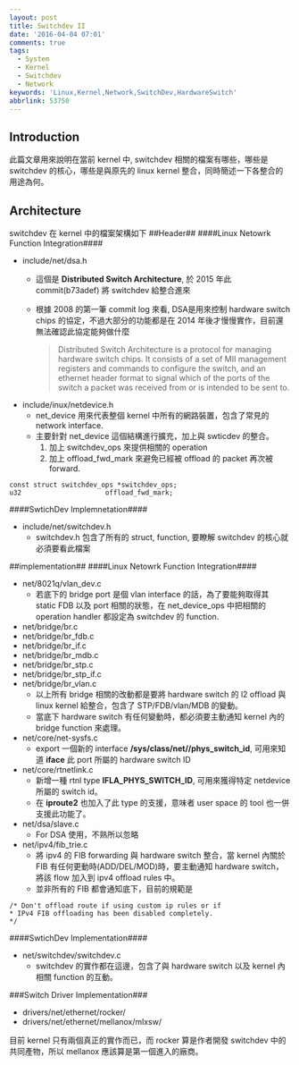 ```yaml
---
layout: post
title: Switchdev II
date: '2016-04-04 07:01'
comments: true
tags:
  - System
  - Kernel
  - Switchdev
  - Network
keywords: 'Linux,Kernel,Network,SwitchDev,HardwareSwitch'
abbrlink: 53750
---
```

Introduction
------------  
  此篇文章用來說明在當前 kernel 中, switchdev 相關的檔案有哪些，哪些是 switchdev 的核心，哪些是與原先的 linux kernel 整合，同時簡述一下各整合的用途為何。

<!--more-->


Architecture
------------
  switchdev 在 kernel 中的檔案架構如下
##Header##
####Linux Netowrk Function Integration####
- include/net/dsa.h
	- 這個是 **Distributed Switch Architecture**, 於 2015 年此 commit(b73adef) 將 switchdev 給整合進來
  - 根據 2008 的第一筆 commit log 來看, DSA是用來控制 hardware switch chips 的協定，不過大部分的功能都是在 2014 年後才慢慢實作，目前還無法確認此協定能夠做什麼
  
    >Distributed Switch Architecture is a protocol for managing hardware
    >switch chips.  It consists of a set of MII management registers and
    >commands to configure the switch, and an ethernet header format to
    >signal which of the ports of the switch a packet was received from
    >or is intended to be sent to. 
- include/inux/netdevice.h
  - net_device 用來代表整個 kernel 中所有的網路裝置，包含了常見的 network interface.
  - 主要針對 net_device 這個結構進行擴充，加上與 swticdev 的整合。  
  	 1. 加上 switchdev_ops 來提供相關的 operation
     2. 加上 offload_fwd_mark 來避免已經被 offload 的 packet 再次被 forward.
  
```
const struct switchdev_ops *switchdev_ops;  
u32                     offload_fwd_mark;
```
####SwtichDev Implemnetation####
- include/net/switchdev.h
	- switchdev.h 包含了所有的 struct, function, 要瞭解 switchdev 的核心就必須要看此檔案
  
##implementation##
####Linux Netowrk Function Integration####
  - net/8021q/vlan_dev.c
  	- 若底下的 bridge port 是個 vlan interface 的話，為了要能夠取得其 static FDB 以及 port 相關的狀態，在 net_device_ops 中把相關的 operation handler 都設定為 switchdev 的 function.
  - net/bridge/br.c
  - net/bridge/br_fdb.c
  - net/bridge/br_if.c
  - net/bridge/br_mdb.c
  - net/bridge/br_stp.c
  - net/bridge/br_stp_if.c
  - net/bridge/br_vlan.c
  	- 以上所有 bridge 相關的改動都是要將 hardware switch 的 l2 offload 與 linux kernel 給整合，包含了 STP/FDB/vlan/MDB 的變動。
    - 當底下 hardware switch 有任何變動時，都必須要主動通知 kernel 內的 bridge function 來處理。
  - net/core/net-sysfs.c
  	- export 一個新的 interface **/sys/class/net/<iface>/phys_switch_id**, 可用來知道 **iface** 此 port 所屬的 hardware switch ID
  - net/core/rtnetlink.c
  	- 新增一種 rtnl type **IFLA_PHYS_SWITCH_ID**, 可用來獲得特定 netdevice 所屬的 switch id。
    - 在 **iproute2** 也加入了此 type 的支援，意味者 user space 的 tool 也一併支援此功能了。
  - net/dsa/slave.c
  	- For DSA 使用，不熟所以忽略
  - net/ipv4/fib_trie.c
  	- 將 ipv4 的 FIB forwarding 與 hardware switch 整合，當 kernel 內關於 FIB 有任何更動時(ADD/DEL/MOD)時，要主動通知 hardware switch，將該 flow 加入到 ipv4 offload rules 中。
    - 並非所有的 FIB 都會通知底下，目前的規範是
    
```
/* Don't offload route if using custom ip rules or if
* IPv4 FIB offloading has been disabled completely.
*/
```
  
####SwtichDev Implementation####
- net/switchdev/switchdev.c
	- switchdev 的實作都在這邊，包含了與 hardware switch 以及 kernel 內相關 function 的互動。
  
  
###Switch Driver Implementation###
- drivers/net/ethernet/rocker/
- drivers/net/ethernet/mellanox/mlxsw/

目前 kernel 只有兩個真正的實作而已，而 rocker 算是作者開發 switchdev 中的共同產物，所以 mellanox 應該算是第一個進入的廠商。


